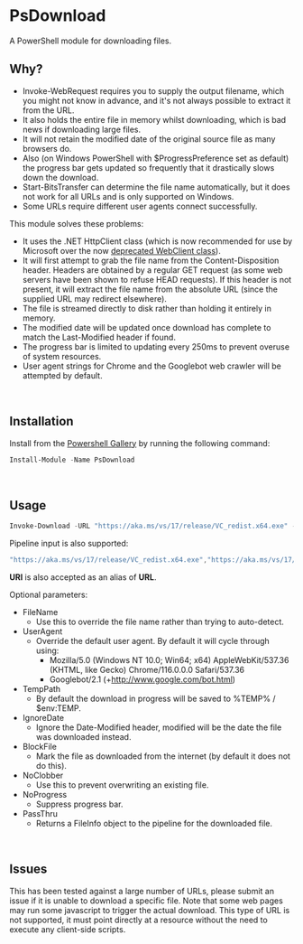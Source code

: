 # PsDownload

A PowerShell module for downloading files.
<br>

## Why?

- Invoke-WebRequest requires you to supply the output filename, which you might not know in advance, and it's not always possible to extract it from the URL.
- It also holds the entire file in memory whilst downloading, which is bad news if downloading large files.
- It will not retain the modified date of the original source file as many browsers do.
- Also (on Windows PowerShell with $ProgressPreference set as default) the progress bar gets updated so frequently that it drastically slows down the download.
- Start-BitsTransfer can determine the file name automatically, but it does not work for all URLs and is only supported on Windows.
- Some URLs require different user agents connect successfully.

This module solves these problems:

- It uses the .NET HttpClient class (which is now recommended for use by Microsoft over the now [deprecated WebClient class](https://learn.microsoft.com/en-us/dotnet/core/compatibility/networking/6.0/webrequest-deprecated)).
- It will first attempt to grab the file name from the Content-Disposition header. Headers are obtained by a regular GET request (as some web servers have been shown to refuse HEAD requests). If this header is not present, it will extract the file name from the absolute URL (since the supplied URL may redirect elsewhere).
- The file is streamed directly to disk rather than holding it entirely in memory.
- The modified date will be updated once download has complete to match the Last-Modified header if found.
- The progress bar is limited to updating every 250ms to prevent overuse of system resources.
- User agent strings for Chrome and the Googlebot web crawler will be attempted by default.
<br>

## Installation

Install from the [Powershell Gallery](https://www.powershellgallery.com/packages/PsDownload) by running the following command:

```powershell
Install-Module -Name PsDownload
```
<br>

## Usage

```powershell
Invoke-Download -URL "https://aka.ms/vs/17/release/VC_redist.x64.exe" -Destination "$env:USERPROFILE\Downloads"
```

Pipeline input is also supported:

```powershell
"https://aka.ms/vs/17/release/VC_redist.x64.exe","https://aka.ms/vs/17/release/VC_redist.x86.exe" | Invoke-Download -Destination "$env:USERPROFILE\Downloads"
```

**URI** is also accepted as an alias of **URL**.
<br>

Optional parameters:

- FileName
  - Use this to override the file name rather than trying to auto-detect.
- UserAgent
  - Override the default user agent. By default it will cycle through using:
    - Mozilla/5.0 (Windows NT 10.0; Win64; x64) AppleWebKit/537.36 (KHTML, like Gecko) Chrome/116.0.0.0 Safari/537.36
    - Googlebot/2.1 (+http://www.google.com/bot.html)
- TempPath
  - By default the download in progress will be saved to %TEMP% / $env:TEMP.
- IgnoreDate
  - Ignore the Date-Modified header, modified will be the date the file was downloaded instead.
- BlockFile
  - Mark the file as downloaded from the internet (by default it does not do this).
- NoClobber
  - Use this to prevent overwriting an existing file.
- NoProgress
  - Suppress progress bar.
- PassThru
  - Returns a FileInfo object to the pipeline for the downloaded file.
<br>

## Issues

This has been tested against a large number of URLs, please submit an issue if it is unable to download a specific file. Note that some web pages may run some javascript to trigger the actual download. This type of URL is not supported, it must point directly at a resource without the need to execute any client-side scripts.
